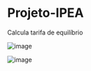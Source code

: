 # Projeto-IPEA

Calcula tarifa de equilíbrio
										
													
![image](https://user-images.githubusercontent.com/37255443/161403133-1e4d797d-1b18-4605-b4bd-a3613496f9bc.png)



![image](https://user-images.githubusercontent.com/37255443/161403035-a364815b-8133-4e4e-8903-4865042263b9.png)

